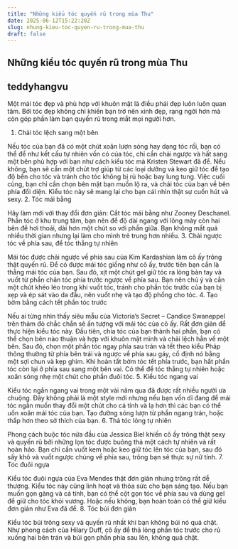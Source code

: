 ```yaml
---
title: "Những kiểu tóc quyến rũ trong mùa Thu"
date: 2025-06-12T15:22:20Z
slug: nhung-kieu-toc-quyen-ru-trong-mua-thu
draft: false
---
```


## Những kiểu tóc quyến rũ trong mùa Thu

## teddyhangvu

Một mái tóc đẹp và phù hợp với khuôn mặt là điều phái đẹp luôn luôn quan tâm. Bởi tóc đẹp không chỉ khiến bạn trở nên xinh đẹp, rạng ngời hơn mà còn góp phần làm bạn quyến rũ trong mắt mọi người hơn.
1. Chải tóc lệch sang một bên


Nếu tóc của bạn đã có một chút xoăn lượn sóng hay dạng tóc rối, bạn có thể để như kết cấu tự nhiên vốn có của tóc, chỉ cần chải ngược và hất sang một bên phù hợp với bạn như cách kiểu tóc mà Kristen Stewart đã để. Nếu không, bạn sẽ cần một chút trợ giúp từ các loại dưỡng và keo giữ tóc để tạo độ bền cho tóc và tránh cho tóc không bị rủ hoặc bay lung tung. Việc cuối cùng, bạn chỉ cần chọn bên mặt bạn muốn lộ ra, và chải tóc của bạn về bên phía đối diện. Kiểu tóc này sẽ mang lại cho bạn cái nhìn thật sự cuốn hút và sexy.
2. Tóc mái bằng


Hãy làm mới với thay đổi đơn giản: Cắt tóc mái bằng như Zooney Deschanel. Phần tóc ở khu trung tâm, bạn nên để độ dài ngang với lông mày còn hai bên để hơi thoải, dài hơn một chút so với phần giữa. Bạn không mất quá nhiều thời gian nhưng lại làm cho mình trẻ trung hơn nhiều.
3. Chải ngược tóc về phía sau, để tóc thẳng tự nhiên


Mái tóc được chải ngược về phía sau của Kim Kardashian làm cô ấy trông thật quyến rũ. Để có được mái tóc giống như cô ấy, trước tiên bạn cần là thẳng mái tóc của bạn. Sau đó, xịt một chút gel giữ tóc ra lòng bàn tay và vuốt từ phần chân tóc phía trước ngược về phía sau. Bạn nên chú ý và cần một chút khéo léo trong khi vuốt tóc, tránh cho phần tóc trước của bạn bị xẹp và ép sát vào da đầu, nên vuốt nhẹ và tạo độ phồng cho tóc.
4. Tạo bờm bằng cách tết phần tóc trước


Nếu ai từng nhìn thấy siêu mẫu của Victoria’s Secret – Candice Swaneppel trên thảm đỏ chắc chắn sẽ ấn tượng với mái tóc của cô ấy. Rất đơn giản để thực hiện kiểu tóc này. Đầu tiên, chia tóc của bạn thành hai phần, bạn có thể chọn bên nào thuận và hợp với khuôn mặt mình và chải lệch hẳn về một bên. Sau đó, chọn một phần tóc ngay phía sau trán và tết theo kiểu Pháp thông thường từ phía bên trái và ngược về phía sau gáy, cố định nó bằng một sợi chun và kẹp ghim. Khi hoàn tất bờm tóc tết phía trước, bạn hất phần tóc còn lại ở phía sau sang một bên vai. Có thể để tóc thẳng tự nhiên hoặc xoăn sóng nhẹ một chút cho phần đuôi tóc.
5. Kiểu tóc ngang vai


Kiểu tóc ngắn ngang vai trong một vài năm qua đã được rất nhiều người ưa chuộng. Đây không phải là một style mới nhưng nếu bạn vốn dĩ đang để mái tóc ngắn muốn thay đổi một chút cho cá tính và lạ hơn thì các bạn có thể uốn xoăn mái tóc của bạn. Tạo đường sóng lượn từ phần ngang trán, hoặc thấp hơn theo sở thích của bạn.
6. Thả tóc lỏng tự nhiên


Phong cách buộc tóc nửa đầu của Jessica Biel khiến cô ấy trông thật sexy và quyến rũ bởi những lọn tóc được buông thả một cách tự nhiên và rất hoàn hảo. Bạn chỉ cần vuốt kem hoặc keo giữ tóc lên tóc của bạn, sau đó sấy khô và vuốt ngược chúng về phía sau, trông bạn sẽ thực sự nữ tính.
7. Tóc đuôi ngựa


Kiểu tóc đuôi ngựa của Eva Mendes thật đơn giản nhưng trông rất dễ thương. Kiểu tóc này cũng linh hoạt và thỏa sức cho bạn sáng tạo. Nếu bạn muốn gọn gàng và cá tính, bạn có thể cột gọn tóc về phía sau và dùng gel để giữ cho tóc khỏi vương. Hoặc nếu không, bạn hoàn toàn có thể giữ kiểu đơn giản như Eva đã để.
8. Tóc búi đơn giản


Kiểu tóc búi trông sexy và quyến rũ nhất khi bạn không búi nó quá chặt. Như phong cách của Hilary Duff, cô ấy để thả lỏng phần tóc trước cho rủ xuống hai bên trán và búi gọn phần phía sau lên, không quá chặt.